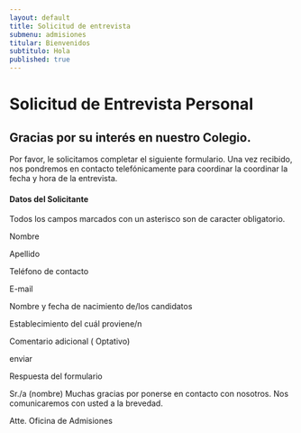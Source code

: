 ```yaml
---
layout: default
title: Solicitud de entrevista
submenu: admisiones
titular: Bienvenidos
subtitulo: Hola
published: true
---
```


# Solicitud de Entrevista Personal

## Gracias por su interés en nuestro Colegio. 

Por favor, le solicitamos completar el siguiente formulario. Una vez recibido, nos pondremos en contacto telefónicamente para coordinar la coordinar la fecha y hora de la entrevista. 

#### Datos del Solicitante
Todos los campos marcados con un asterisco son de caracter obligatorio.

Nombre

Apellido

Teléfono de contacto

E-mail

Nombre y fecha de nacimiento de/los candidatos 

Establecimiento del cuál proviene/n

Comentario adicional ( Optativo)

enviar


Respuesta del formulario

Sr./a (nombre)
Muchas gracias por ponerse en contacto con nosotros. Nos comunicaremos con usted a la brevedad.

Atte.
Oficina de Admisiones